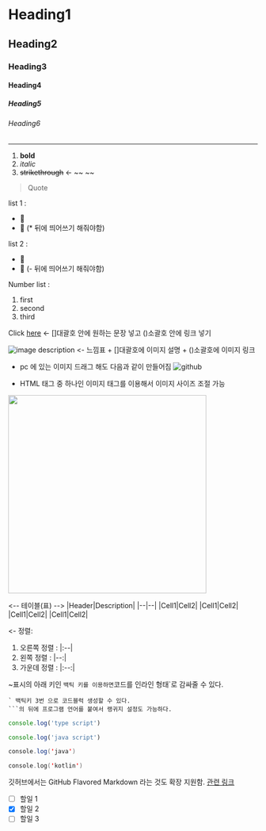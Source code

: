 <!-- 제목 -->
# Heading1
## Heading2
### Heading3
#### Heading4
##### Heading5
###### Heading6

<!-- 수평 라인 추가 --> 
___

<!-- 글씨체 -->
1. **bold**
2. *italic*
3. ~~strikethrough~~ <- ~~ ~~

<!-- 인용 -->
>Quote

<!-- 목록 -->
list 1 :
* 🍉
* 🍓
(* 뒤에 띄어쓰기 해줘야함)

list 2 :
- 🍑
- 🍋
(- 뒤에 띄어쓰기 해줘야함)

<!-- 숫자 리스트 -->
Number list :
1. first
2. second
3. third

<!-- 링크 -->
Click [here](naver.com)
<- []대괄호 안에 원하는 문장 넣고 ()소괄호 안에 링크 넣기

<!-- 이미지 추가(링크) -->
![image description](https://images.velog.io/images/gunu/post/abc4347b-d1ad-4b80-a238-e168a7a05d9e/github.png)
<- 느낌표 + []대괄호에 이미지 설명 + ()소괄호에 이미지 링크

+ pc 에 있는 이미지 드래그 해도 다음과 같이 만들어짐
![github](https://user-images.githubusercontent.com/101249847/183553610-ba27c855-48d4-41d0-82f8-b0ddc64637bf.png)

+ HTML 태그 중 하나인 이미지 태그를 이용해서 이미지 사이즈 조절 가능
<img src="https://images.velog.io/images/gunu/post/abc4347b-d1ad-4b80-a238-e168a7a05d9e/github.png" width="400">

<-- 테이블(표) -->
|Header|Description|
|--|--|
|Cell1|Cell2|
|Cell1|Cell2|
|Cell1|Cell2|
|Cell1|Cell2|

<- 정렬:
1. 오른쪽 정렬 : |:--|
2. 왼쪽 정렬 : |--:|
3. 가운데 정렬 : |:--:|

<!-- 코드 -->
~표시의 아래 키인 ` 백틱 키를 이용하면 `코드를 인라인 형태`로 감싸줄 수 있다. 

```
` 백틱키 3번 으로 코드블럭 생성할 수 있다.
```의 뒤에 프로그램 언어를 붙여서 랭귀지 설정도 가능하다.
```

```ts
console.log('type script')
```

```js
console.log('java script')
```

```java
console.log('java')
```

```kotlin
console.log('kotlin')
```

<!-- GitHub Flavored Markdown -->
깃허브에서는 GitHub Flavored Markdown 라는 것도 확장 지원함. 
[관련 링크](https://docs.github.com/en/get-started/writing-on-github/getting-started-with-writing-and-formatting-on-github/basic-writing-and-formatting-syntax)

<!-- Task list -->
- [ ] 할일 1
- [x] 할일 2
- [ ] 할일 3
